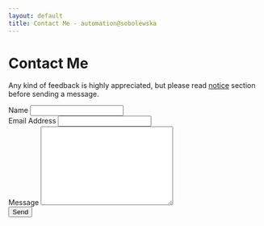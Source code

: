```yaml
---
layout: default
title: Contact Me - automation@sobolewska
---
```


<div id="contact">
  <h1 class="pageTitle">Contact Me</h1>
  <div class="contactContent">
    <p class="intro">Any kind of feedback is highly appreciated, but please read <a href="/about#notice">notice</a> section before sending a message.</p>
  </div>
  <!-- http://rot13.de/index.php -->
  <script type="text/javascript">document.write("<sbez npgvba=\"uggc://sbezfcerr.vb/cbfgznfgre@fbobyrjfxn.vg\" zrgubq=\"CBFG\">".replace(/[a-zA-Z]/g, function(c){return String.fromCharCode((c<="Z"?90:122)>=(c=c.charCodeAt(0)+13)?c:c-26);}));</script>
  <form action="https://formspree.io/your@email.com" method="POST">
    <label for="name">Name</label>    
    <input type="text" id="name" name="name" class="full-width"><br>
    <label for="email">Email Address</label>
    <input type="email" id="email" name="_replyto" class="full-width"><br>
    <label for="message">Message</label>
    <textarea name="message" id="message" cols="30" rows="10" class="full-width"></textarea><br>
    <input type="submit" value="Send" class="button">
    <input type="hidden" name="_subject" value="Contact from automation@sobolewska" />
    <input type="hidden" name="_next" value="/thanks" />
  </form>
</div>

